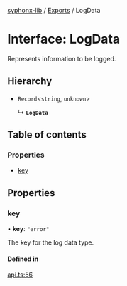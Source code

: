 [syphonx-lib](../README.md) / [Exports](../modules.md) / LogData

# Interface: LogData

Represents information to be logged.

## Hierarchy

- `Record`<`string`, `unknown`\>

  ↳ **`LogData`**

## Table of contents

### Properties

- [key](LogData.md#key)

## Properties

### key

• **key**: ``"error"``

The key for the log data type.

#### Defined in

[api.ts:56](https://github.com/dtempx/syphonx-lib/blob/4fe11ca/api.ts#L56)
